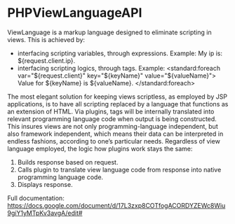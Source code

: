# PHPViewLanguageAPI

ViewLanguage is a markup language designed to eliminate scripting in views. This is achieved by:
- interfacing scripting variables, through expressions. 
	Example:
	My ip is: ${request.client.ip}.
- interfacing scripting logics, through tags.
	Example:
	<standard:foreach var="${request.client}" key="${keyName}" value="${valueName}">
	    Value for ${keyName} is ${valueName}.
	</standard:foreach>

The most elegant solution for keeping views scriptless, as employed by JSP applications, is to have all scripting replaced by a language that functions as an extension of HTML. Via plugins, tags will be internally translated into relevant programming language code when output is being constructed. This insures views are not only programming-language independent, but also framework independent, which means their data can be interpreted in endless fashions, according to one’s particular needs. Regardless of view language employed, the logic how plugins work stays the same:

1. Builds response based on request.
2. Calls plugin to translate view language code from response into native programming language code.
3. Displays response.

Full documentation:
https://docs.google.com/document/d/17L3zxp8COTfogACORDYZEWc8Wiu9giY1yMTpKv3avgA/edit#